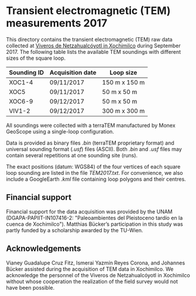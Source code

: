 # Transient electromagnetic (TEM) measurements 2017

This directory contains the transient electromagnetic (TEM) raw data collected at [Viveros de Netzahualcóyotl in Xochimilco](https://goo.gl/maps/K7xEC44MdnQno9CG8) during September 2017. The following table lists the available TEM soundings with different sizes of the square loop.

| Sounding ID | Acquisition date | Loop size |
| --- | --- | --- |
| XOC1-4 | 09/11/2017 | 150 m x 150 m |
| XOC5 | 09/11/2017 | 50 m x 50 m |
| XOC6-9 | 09/12/2017 | 50 m x 50 m |
| VIV1-2 | 09/12/2017 | 300 m x 300 m |

All soundings were collected with a terraTEM manufactured by Monex GeoScope using a single-loop configuration.

Data is provided as binary files *.bin* (terraTEM proprietary format) and universal sounding format (*.usf*) files (ASCII). Both *.bin* and *.usf* files may contain several repetitions at one sounding site (runs).

The exact positions (datum: WGS84) of the four vertices of each square loop sounding are listed in the file *TEM2017.txt*. For convenience, we also include a GoogleEarth *.kml* file containing loop polygons and their centres.

## Financial support

Financial support for the data acquisition was provided by the UNAM (DGAPA-PAPIIT-IN107416-2: "Paleoambientes del Pleistoceno tardío en la cuenca de Xochimilco"). Matthias Bücker’s participation in this study was partly funded by a scholarship awarded  by the TU-Wien.

## Acknowledgements

Vianey Guadalupe Cruz Fitz, Ismerai Yazmín Reyes Corona, and Johannes Bücker assisted during the acquisition of TEM data in Xochimilco. We acknowledge the personnel of the Viveros de Netzahualcóyotl in Xochimilco without whose cooperation the realization of the field survey would not have been possible.
